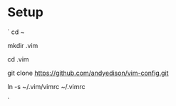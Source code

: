 # Setup

`
cd ~

mkdir .vim

cd .vim

git clone https://github.com/andyedison/vim-config.git 

ln -s ~/.vim/vimrc ~/.vimrc

`
